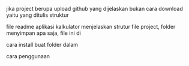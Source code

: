jika project berupa upload github yang dijelaskan bukan cara download
yaitu yang ditulis struktur

file readme aplikasi kalkulator
menjelaskan strutur file project, folder menyimpan apa saja, file ini di

cara install
buat folder dalam

cara penggunaan
